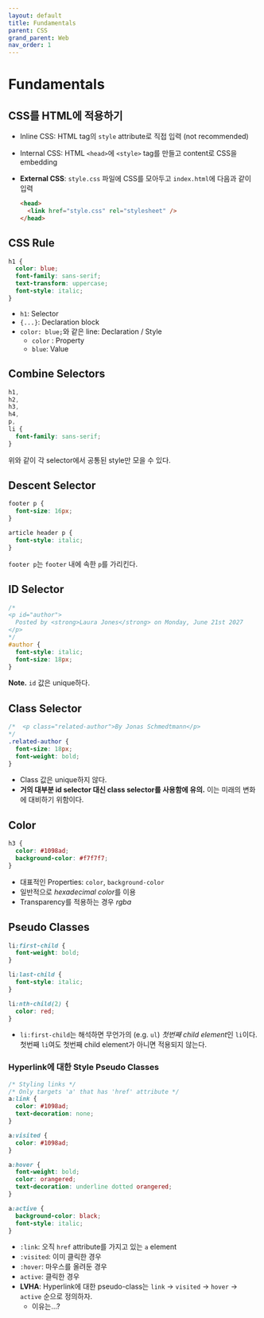 ```yaml
---
layout: default
title: Fundamentals
parent: CSS
grand_parent: Web
nav_order: 1
---
```


# Fundamentals

## CSS를 HTML에 적용하기

- Inline CSS: HTML tag의 `style` attribute로 직접 입력 (not recommended)
- Internal CSS: HTML `<head>`에 `<style>` tag를 만들고 content로 CSS을 embedding
- **External CSS**: `style.css` 파일에 CSS를 모아두고 `index.html`에 다음과 같이 입력

  ```html
  <head>
    <link href="style.css" rel="stylesheet" />
  </head>
  ```

## CSS Rule

```css
h1 {
  color: blue;
  font-family: sans-serif;
  text-transform: uppercase;
  font-style: italic;
}
```

- `h1`: Selector
- `{...}`: Declaration block
- `color: blue;`와 같은 line: Declaration / Style
  - `color` : Property
  - `blue`: Value

## Combine Selectors

```css
h1,
h2,
h3,
h4,
p,
li {
  font-family: sans-serif;
}
```

위와 같이 각 selector에서 공통된 style만 모을 수 있다.

## Descent Selector

```css
footer p {
  font-size: 16px;
}

article header p {
  font-style: italic;
}
```

`footer p`는 `footer` 내에 속한 `p`를 가리킨다.

## ID Selector

```css
/*
<p id="author">
  Posted by <strong>Laura Jones</strong> on Monday, June 21st 2027
</p>
*/
#author {
  font-style: italic;
  font-size: 18px;
}
```

**Note.** `id` 값은 unique하다.

## Class Selector

```css
/*  <p class="related-author">By Jonas Schmedtmann</p>
*/
.related-author {
  font-size: 18px;
  font-weight: bold;
}
```

- Class 값은 unique하지 않다.
- **거의 대부분 id selector 대신 class selector를 사용함에 유의.** 이는 미래의 변화에 대비하기 위함이다.

## Color

```css
h3 {
  color: #1098ad;
  background-color: #f7f7f7;
}
```

- 대표적인 Properties: `color`, `background-color`
- 일반적으로 *hexadecimal color*를 이용
- Transparency를 적용하는 경우 _rgba_

## Pseudo Classes

```css
li:first-child {
  font-weight: bold;
}

li:last-child {
  font-style: italic;
}

li:nth-child(2) {
  color: red;
}
```

- `li:first-child`는 해석하면 무언가의 (e.g. `ul`) *첫번째 child element*인 `li`이다. 첫번째 `li`여도 첫번째 child element가 아니면 적용되지 않는다.

### Hyperlink에 대한 Style Pseudo Classes

```css
/* Styling links */
/* Only targets 'a' that has 'href' attribute */
a:link {
  color: #1098ad;
  text-decoration: none;
}

a:visited {
  color: #1098ad;
}

a:hover {
  font-weight: bold;
  color: orangered;
  text-decoration: underline dotted orangered;
}

a:active {
  background-color: black;
  font-style: italic;
}
```

- `:link`: 오직 `href` attribute를 가지고 있는 `a` element
- `:visited`: 이미 클릭한 경우
- `:hover`: 마우스를 올려둔 경우
- `active`: 클릭한 경우
- **LVHA**: Hyperlink에 대한 pseudo-class는 `link` -> `visited` -> `hover` -> `active` 순으로 정의하자.
  - 이유는...?
